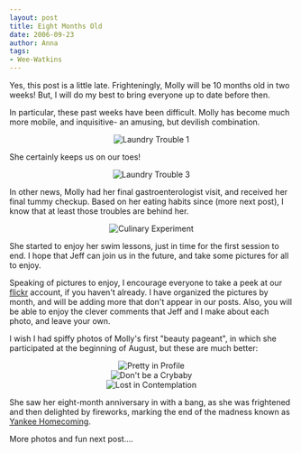 ```yaml
---
layout: post
title: Eight Months Old
date: 2006-09-23
author: Anna
tags:
- Wee-Watkins
---
```


Yes, this post is a little late. Frighteningly, Molly will be 10 months old in two weeks! But, I will do my best to bring everyone up to date before then.

In particular, these past weeks have been difficult. Molly has become much more mobile, and inquisitive- an amusing, but devilish combination.

<div class="figure" align="center"><img class="photo" src="http://static.flickr.com/93/244278997_2577373519.jpg" alt="Laundry Trouble 1" border="0"> </div>

She certainly keeps us on our toes!

<div class="figure" align="center"><img class="photo" src="http://static.flickr.com/83/244279467_90399d2407.jpg" alt="Laundry Trouble 3" border="0"> </div>

In other news, Molly had her final gastroenterologist visit, and received her final tummy checkup. Based on her eating habits since (more next post), I know that at least those troubles are behind her.

<div class="figure" align="center"><img class="photo" src="http://static.flickr.com/82/244286712_fd90291903.jpg" alt="Culinary Experiment" border="0"> </div>

She started to enjoy her swim lessons, just in time for the first session to end. I hope that Jeff can join us in the future, and take some pictures for all to enjoy.

Speaking of pictures to enjoy, I encourage everyone to take a peek at our <a href="http://www.flickr.com/photos/jeffwatkins/">flickr</a> account, if you haven't already. I have organized the pictures by month, and will be adding more that don't appear in our posts. Also, you will be able to enjoy the clever comments that Jeff and I make about each photo, and leave your own.

I wish I had spiffy photos of Molly's first "beauty pageant", in which she participated at the beginning of August, but these are much better:

<div class="figure" align="center"><img class="photo" src="http://static.flickr.com/81/244288083_b33ad6fec9.jpg" alt="Pretty in Profile" border="0"> </div>

<div class="figure" align="center"><img class="photo" src="http://static.flickr.com/86/244288728_e55117b938.jpg" alt="Don't be a Crybaby" border="0"> </div>

<div class="figure" align="center"><img class="photo" src="http://static.flickr.com/85/246183222_55985a618f.jpg" alt="Lost in Contemplation" border="0"> </div>

She saw her eight-month anniversary in with a bang, as she was frightened and then delighted by fireworks, marking the end of the madness known as <a href="http://www.yankeehomecoming.com/">Yankee Homecoming</a>.

More photos and fun next post....









